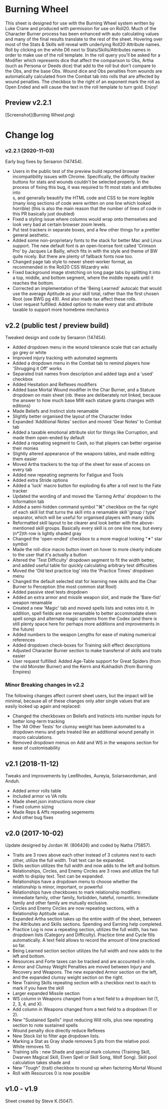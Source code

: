 # Burning Wheel

This sheet is designed for use with the Burning Wheel system written by Luke Crane and produced with permission for use on Roll20. Much of the Character Burner process has been enhanced with auto calculating values and many of the final results translate to the rest of the sheet. Hovering over most of the Stats & Skills will reveal with underlying Roll20 Attribute names. Roll by clicking on the white D6 next to Stats/Skills/Attributes names in order to make use of the roll template. In the roll query you'll be asked for a Modifier which represents dice that affect the comparison to Obs, Artha (such as Persona or Deeds dice) that add to the roll but don't compare to the Obs, and the base Obs. Wound dice and Obs penalties from wounds are automatically calculated from the Combat tab into rolls that are affected by wound penatlies. The checkbox to the right of an exponent mark the roll as Open Ended and will cause the text in the roll template to turn gold. Enjoy!

## Preview v2.2.1
[Screenshot](Burning Wheel.png)

# Change log

### v2.2.1 (2020-11-03)
Early bug fixes by Seraaron (147454).

* Users in the public test of the preview build reported browser incompatibility issues with Chrome. Specifically, the difficulty tracker buttons for stats and wounds couldn't be selected properly. In the process of fixing this bug, it was required to fit most stats and attributes into <div>s, and generally beautify the HTML code and CSS to be more legible (many long sections of code were written on one line which looked horrible) (this is also the main reason that the number of lines of code in this PR basically just doubled)
* Fixed a styling issue where columns would wrap onto themselves and look very bad at certain browser zoom levels.
* Put test trackers in separate boxes, and a few other things for a prettier general aesthetic.
* Added some non-proprietary fonts to the stack for better Mac and Linux support. The new default font is an open-license font called 'Crimson Pro' by Jacques Le Bailly, which fits in with the style and theme of BW quite nicely. But there are plenty of fallback fonts now too.
* Changed page tab style to newer sheet-worker format, as recommended in the Roll20 CSS Wizardry wiki
* Fixed background image stretching on long page tabs by splitting it into a top, middle, and bottom segment, where the middle repeats until it reaches the bottom.
* Corrected an implementation of the 'Being Learned' autocalc that would use the average Aptitude as your skill total, rather than the first chosen Root (see BWG pg 49). And also made tax affect these rolls.
* User request fulfilled: Added option to make every stat and attribute taxable to support more homebrew mechanics

## v2.2 (public test / preview build)
Tweaked design and code by Seraaron (147454).

* Added dropdown menu in the wound tolerance scale that can actually go grey or white
* Improved injury tracking with automated segments
* Added a dropdown menu in the Combat tab to remind players how 'Shrugging it Off' works
* Separated trait names from description and added tags and a 'used' checkbox
* Added Hesitation and Reflexes modifiers
* Added base Mortal Wound modifier in the Char Burner, and a Stature dropdown on main sheet (nb. these are deliberately not linked, because the answer to how much base MW each stature grants changes with editions)
* Made Beliefs and Instinct slots renamable
* Slightly better organised the layout of the Character Index
* Expanded 'Additional Notes' section and moved 'Gear Notes' to Combat tab
* Added a taxable emotional attribute slot for things like Corruption, and made them open-ended by default
* Added a repeating segment to Cash, so that players can better organise their monies
* Slightly altered appearance of the weapons tables, and made editing them easier
* Moved Artha trackers to the top of the sheet for ease of access on every tab
* Added new repeating segments for Fatigue and Tools
* Added extra Stride options
* Added a 'luck' macro button for exploding 6s after a roll next to the Fate tracker
* Updated the wording of and moved the 'Earning Artha' dropdown to the Information tab
* Added a semi-hidden command symbol "⌘" checkbox on the far right of each skill list that turns the skill into a renamable skill 'group / type' separator, which will be useful for organised players with many skills
* Reformatted skill layout to be clearer and look better with the above-mentioned skill groups. Basically every skill is on one line now, but every (n*2)th row is lightly shaded gray
* Changed the 'open-ended' checkbox to a more magical looking "✦" star symbol
* Made the roll-dice macro button invert on hover to more clearly indicate to the user that it's actually a button
* Altered the 'Test Difficulty' dropdown segment to fit the width better, and added useful table for quickly calculating arbitrary test difficulties
* Moved the 'Old text practice log' into the 'Practice Times' dropdown menu
* Changed the default selected stat for learning new skills and the Char Burner to Perception (the most common stat Root)
* Added passive steel tests dropdown
* Added an extra armor and missile weapon slot, and made the 'Bare-fist' weapon renamable
* Created a new 'Magic' tab and moved spells lists and notes into it. In addition, spell fields are now renamable to better accommodate elven spell songs and alternate magic systems from the Codex (and there is still plenty space here for perhaps more additions and improvements in the future)
* Added numbers to the weapon Lengths for ease of making numerical references
* Added dropdown check-boxes for Training skill effect descriptions
* Adjusted Character Burner section to make transferral of skills and traits easier
* User request fulfilled: Added Age-Table support for Great Spiders (from the old Monster Burner) and the Kerrn and Kukhadish (from Burning Empires)

### Minor Breaking changes in v2.2
The following changes affect current sheet users, but the impact will be minimal, because all of these changes only alter single values that are easily looked up again and replaced:

* Changed the checkboxes on Beliefs and Instincts into number inputs for better long-term tracking
* The 'All Other Tests' for clumsy weight has been automated to a dropdown menu and gets treated like an additional wound penalty in macro calculations.
* Removed dropdown menus on Add and WS in the weapons section for ease of customisability

## v2.1 (2018-11-12)

Tweaks and improvements by LeeRhodes, Aureyia, Solarswordsman, and Anduh.

* Added armor rolls table
* Included armor vs VA rolls
* Made sheet.json instructions more clear
* Fixed column sizing
* Made Reps & Affs repeating segements
* And other bug fixes

## v2.0 (2017-10-02)

Update designed by Jordan W. (806426) and coded by Natha (75857).

* Traits are 3 rows above each other instead of 3 columns next to each other,  utilize the full width. Trait text can be expanded.
* Skills section utilizes the full width and now adds to the left and bottom.
* Relationships, Circles, and Enemy Circles are 3 rows and utilize the full width to display text. Text can be expanded.
* Relationships have a dropdown menu to choose whether the relationship is minor, important, or powerful
* Relationships have checkboxes to mark relationship modifiers: immediate family, other family, forbidden, hateful, romantic. Immediate family and other family are mutually exclusive.
* Circles and Enemy Circles are now repeating sections, with a Relationship Aptitude value.
* Expanded Artha section takes up the entire width of the sheet, between the Attributes and Skills sections. Spending and Earning help completed.
* Practice Log is now a repeating section, utilizes the full width, has two dropdown lists (Category and Difficulty). Practice time and Cycle fills automatically. A text field allows to record the amount of time practiced so far.
* Being Learned section section utilizes the full width and now adds to the left and bottom.
* Resources and Forte taxes can be tracked and are accounted in rolls.
* Armor and Clumsy Weight Penalties are moved between Injury and Recovery and Weapons. The new expanded Armor section on the left, and the expanded clumsy weight section on the right.
* New Training Skills repeating section with a checkbox next to each to mark if you have the skill
* Larger expanded Missile section
* WS column in Weapons changed from a text field to a dropdown list (1, 2, 3, 4, and X).
* Add column in Weapons changed from a text field to a dropdown (1 or 2).
* New "Sustained Spells" input reducing Will rolls, plus new repeating section to note sustained spells
* Wound penalty dice directly reduce Reflexes
* New Stock list to filter age dropdown lists.
* Marking a Stat as Gray shade removes 5 pts from the relative pool. White removes 10.
* Training sills : new Shade and special mark columns (Training Skill, Dwarven Magical Skill, Elven Spell or Skill Song, Wolf Song). Skill pool calculation takes shade and
* New "Tough" (trait) checkbox to round up when factoring Mortal Wound
* Roll with Resources 0 is now possible

## v1.0 - v1.9

Sheet created by Steve K.(5047).
